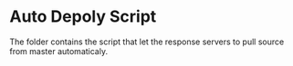 # Auto Depoly Script
The folder contains the script that let the response servers to pull source from master automaticaly.